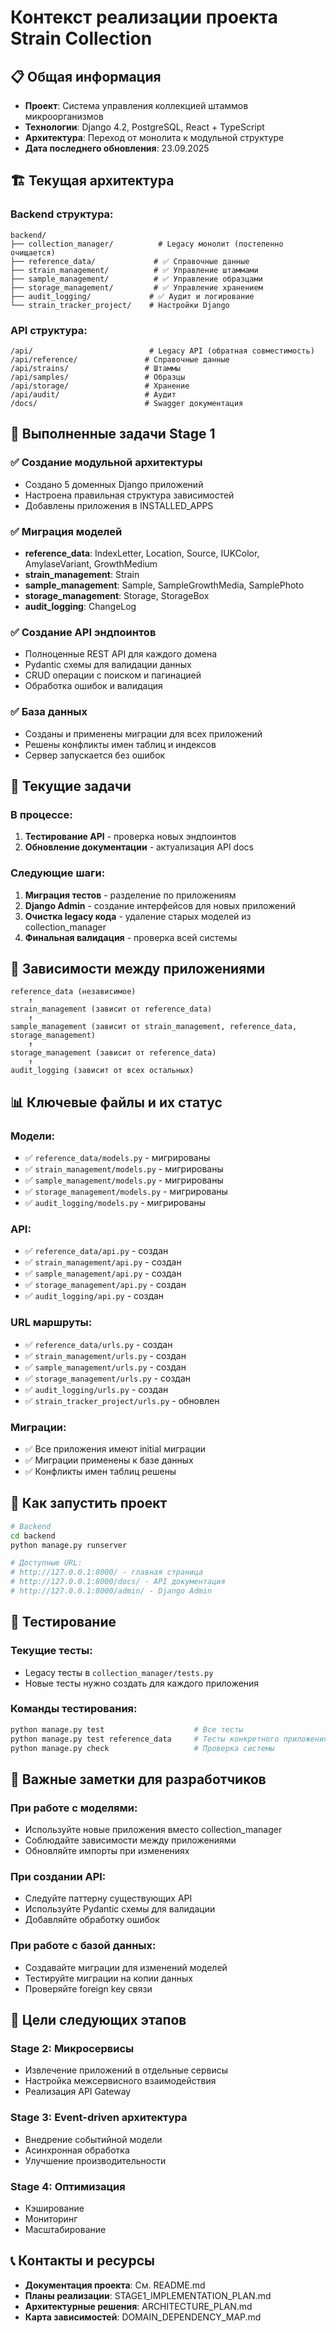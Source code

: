 # Контекст реализации проекта Strain Collection

## 📋 Общая информация
- **Проект**: Система управления коллекцией штаммов микроорганизмов
- **Технологии**: Django 4.2, PostgreSQL, React + TypeScript
- **Архитектура**: Переход от монолита к модульной структуре
- **Дата последнего обновления**: 23.09.2025

## 🏗️ Текущая архитектура

### Backend структура:
```
backend/
├── collection_manager/          # Legacy монолит (постепенно очищается)
├── reference_data/             # ✅ Справочные данные
├── strain_management/          # ✅ Управление штаммами  
├── sample_management/          # ✅ Управление образцами
├── storage_management/         # ✅ Управление хранением
├── audit_logging/             # ✅ Аудит и логирование
└── strain_tracker_project/    # Настройки Django
```

### API структура:
```
/api/                          # Legacy API (обратная совместимость)
/api/reference/               # Справочные данные
/api/strains/                 # Штаммы
/api/samples/                 # Образцы  
/api/storage/                 # Хранение
/api/audit/                   # Аудит
/docs/                        # Swagger документация
```

## 🎯 Выполненные задачи Stage 1

### ✅ Создание модульной архитектуры
- Создано 5 доменных Django приложений
- Настроена правильная структура зависимостей
- Добавлены приложения в INSTALLED_APPS

### ✅ Миграция моделей
- **reference_data**: IndexLetter, Location, Source, IUKColor, AmylaseVariant, GrowthMedium
- **strain_management**: Strain
- **sample_management**: Sample, SampleGrowthMedia, SamplePhoto  
- **storage_management**: Storage, StorageBox
- **audit_logging**: ChangeLog

### ✅ Создание API эндпоинтов
- Полноценные REST API для каждого домена
- Pydantic схемы для валидации данных
- CRUD операции с поиском и пагинацией
- Обработка ошибок и валидация

### ✅ База данных
- Созданы и применены миграции для всех приложений
- Решены конфликты имен таблиц и индексов
- Сервер запускается без ошибок

## 🔄 Текущие задачи

### В процессе:
1. **Тестирование API** - проверка новых эндпоинтов
2. **Обновление документации** - актуализация API docs

### Следующие шаги:
1. **Миграция тестов** - разделение по приложениям
2. **Django Admin** - создание интерфейсов для новых приложений
3. **Очистка legacy кода** - удаление старых моделей из collection_manager
4. **Финальная валидация** - проверка всей системы

## 🔗 Зависимости между приложениями

```
reference_data (независимое)
    ↑
strain_management (зависит от reference_data)
    ↑  
sample_management (зависит от strain_management, reference_data, storage_management)
    ↑
storage_management (зависит от reference_data)
    ↑
audit_logging (зависит от всех остальных)
```

## 📊 Ключевые файлы и их статус

### Модели:
- ✅ `reference_data/models.py` - мигрированы
- ✅ `strain_management/models.py` - мигрированы
- ✅ `sample_management/models.py` - мигрированы
- ✅ `storage_management/models.py` - мигрированы  
- ✅ `audit_logging/models.py` - мигрированы

### API:
- ✅ `reference_data/api.py` - создан
- ✅ `strain_management/api.py` - создан
- ✅ `sample_management/api.py` - создан
- ✅ `storage_management/api.py` - создан
- ✅ `audit_logging/api.py` - создан

### URL маршруты:
- ✅ `reference_data/urls.py` - создан
- ✅ `strain_management/urls.py` - создан
- ✅ `sample_management/urls.py` - создан
- ✅ `storage_management/urls.py` - создан
- ✅ `audit_logging/urls.py` - создан
- ✅ `strain_tracker_project/urls.py` - обновлен

### Миграции:
- ✅ Все приложения имеют initial миграции
- ✅ Миграции применены к базе данных
- ✅ Конфликты имен таблиц решены

## 🚀 Как запустить проект

```bash
# Backend
cd backend
python manage.py runserver

# Доступные URL:
# http://127.0.0.1:8000/ - главная страница
# http://127.0.0.1:8000/docs/ - API документация
# http://127.0.0.1:8000/admin/ - Django Admin
```

## 🧪 Тестирование

### Текущие тесты:
- Legacy тесты в `collection_manager/tests.py`
- Новые тесты нужно создать для каждого приложения

### Команды тестирования:
```bash
python manage.py test                    # Все тесты
python manage.py test reference_data     # Тесты конкретного приложения
python manage.py check                   # Проверка системы
```

## 📝 Важные заметки для разработчиков

### При работе с моделями:
- Используйте новые приложения вместо collection_manager
- Соблюдайте зависимости между приложениями
- Обновляйте импорты при изменениях

### При создании API:
- Следуйте паттерну существующих API
- Используйте Pydantic схемы для валидации
- Добавляйте обработку ошибок

### При работе с базой данных:
- Создавайте миграции для изменений моделей
- Тестируйте миграции на копии данных
- Проверяйте foreign key связи

## 🎯 Цели следующих этапов

### Stage 2: Микросервисы
- Извлечение приложений в отдельные сервисы
- Настройка межсервисного взаимодействия
- Реализация API Gateway

### Stage 3: Event-driven архитектура
- Внедрение событийной модели
- Асинхронная обработка
- Улучшение производительности

### Stage 4: Оптимизация
- Кэширование
- Мониторинг
- Масштабирование

## 📞 Контакты и ресурсы

- **Документация проекта**: См. README.md
- **Планы реализации**: STAGE1_IMPLEMENTATION_PLAN.md
- **Архитектурные решения**: ARCHITECTURE_PLAN.md
- **Карта зависимостей**: DOMAIN_DEPENDENCY_MAP.md